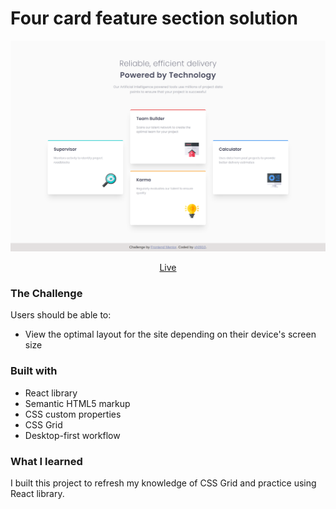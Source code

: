# Four card feature section solution

![Four card feature section solution](screenshot-desktop.png)

<div align="center">

[Live](https://18-four-card-feature-section.netlify.app/)

</div>

### The Challenge

Users should be able to:

- View the optimal layout for the site depending on their device's screen size

### Built with

- React library
- Semantic HTML5 markup
- CSS custom properties
- CSS Grid
- Desktop-first workflow

### What I learned

I built this project to refresh my knowledge of CSS Grid and practice using React library.
